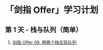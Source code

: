 # 「剑指 Offer」学习计划

## 第 1 天 - 栈与队列（简单）

1. [剑指 Offer 09. 用两个栈实现队列](src/day01/leetcode/editor/cn/YongLiangGeZhanShiXianDuiLieLcof.java)
